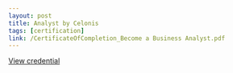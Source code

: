 ```yaml
---
layout: post
title: Analyst by Celonis
tags: [certification]
link: /CertificateOfCompletion_Become a Business Analyst.pdf
---
```


<a href="/CertificateOfCompletion_Become a Business Analyst.pdf" target="_blank">View credential</a>
